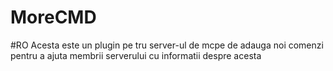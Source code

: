 
# MoreCMD
#RO
Acesta este un plugin pe tru server-ul de mcpe de adauga noi comenzi pentru a ajuta membrii serverului cu informatii despre acesta
